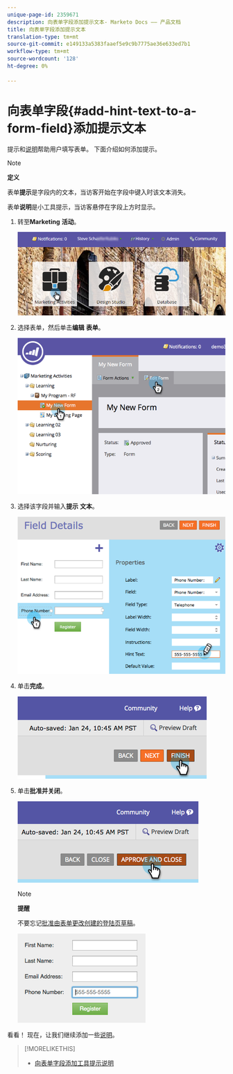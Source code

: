 ```yaml
---
unique-page-id: 2359671
description: 向表单字段添加提示文本- Marketo Docs —— 产品文档
title: 向表单字段添加提示文本
translation-type: tm+mt
source-git-commit: e149133a5383faaef5e9c9b7775ae36e633ed7b1
workflow-type: tm+mt
source-wordcount: '128'
ht-degree: 0%

---
```



# 向表单字段{#add-hint-text-to-a-form-field}添加提示文本

提示和[说明](add-tooltip-instructions-to-a-form-field.md)帮助用户填写表单。 下面介绍如何添加提示。

>[!NOTE]
>
>**定义**
>
>表单&#x200B;**提示**&#x200B;是字段内的文本，当访客开始在字段中键入时该文本消失。
>
>表单&#x200B;**说明**&#x200B;是小工具提示，当访客悬停在字段上方时显示。

1. 转至&#x200B;**Marketing** **活动**。

   ![](assets/login-marketing-activities-5.png)

1. 选择表单，然后单击&#x200B;**编辑** **表单**。

   ![](assets/image2014-9-15-13-3a54-3a6.png)

1. 选择该字段并输入&#x200B;**提示** **文本**。

   ![](assets/image2014-9-15-13-3a53-3a58.png)

1. 单击&#x200B;**完成**。

   ![](assets/image2014-9-15-13-3a53-3a36.png)

1. 单击&#x200B;**批准并关闭**。

   ![](assets/image2014-9-15-13-3a53-3a29.png)

   >[!NOTE]
   >
   >**提醒**
   >
   >
   >不要忘记[批准由表单更改创建的登陆页草稿](../../../../product-docs/demand-generation/landing-pages/understanding-landing-pages/approve-unapprove-or-delete-a-landing-page.md)。

   ![](assets/image2014-9-15-13-3a53-3a23.png)

看看！ 现在，让我们继续添加一些[说明](add-tooltip-instructions-to-a-form-field.md)。

>[!MORELIKETHIS]
>
>* [向表单字段添加工具提示说明](add-tooltip-instructions-to-a-form-field.md)

>



